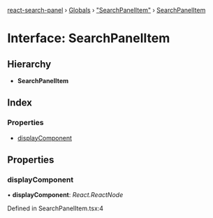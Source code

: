 [react-search-panel](../README.md) › [Globals](../globals.md) › ["SearchPanelItem"](../modules/_searchpanelitem_.md) › [SearchPanelItem](_searchpanelitem_.searchpanelitem.md)

# Interface: SearchPanelItem

## Hierarchy

* **SearchPanelItem**

## Index

### Properties

* [displayComponent](_searchpanelitem_.searchpanelitem.md#displaycomponent)

## Properties

###  displayComponent

• **displayComponent**: *React.ReactNode*

Defined in SearchPanelItem.tsx:4
